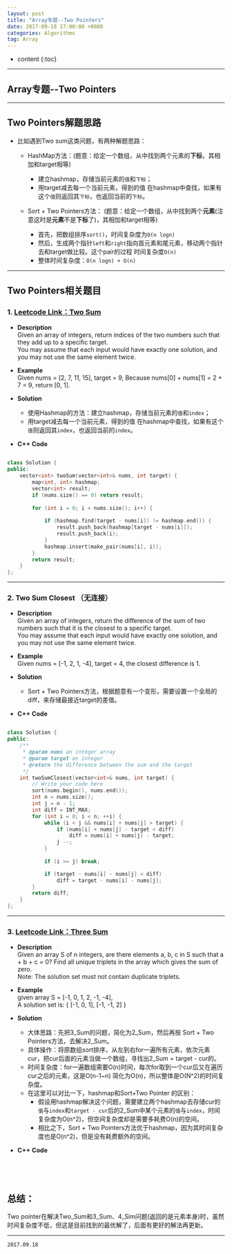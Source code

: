 ```yaml
---
layout: post
title: "Array专题--Two Pointers"
date: 2017-09-18 17:00:00 +0800 
categories: Algorithms
tag: Array
---
```

* content
{:toc}

---

<!-- more -->

## Array专题--Two Pointers    

---

## Two Pointers解题思路              
  - 比如遇到Two sum这类问题，有两种解题思路：  
    - HashMap方法：(题意：给定一个数组，从中找到两个元素的**下标**，其相加和target相等)    
      - 建立hashmap，存储当前元素的`值`和`下标`；        
      - 用target减去每一个当前元素，得到的值 在hashmap中查找，如果有这个`值`则返回其`下标`，也返回当前的`下标`。    

    - Sort + Two Pointers方法：  (题意：给定一个数组，从中找到两个**元素**(注意这时是**元素**不是**下标**了)，其相加和target相等)    
      - 首先，把数组排序`sort()`，时间复杂度为`O(n logn)`       
      - 然后，生成两个指针`left`和`right`指向首元素和尾元素，移动两个指针去和target做比较。这个pair的过程 时间复杂度`O(n)`  
      - 整体时间复杂度：`O(n logn) + O(n)`     

---

## Two Pointers相关题目      

### 1. [Leetcode Link：Two Sum](https://leetcode.com/problems/two-sum/description/)      

  + **Description**          
    Given an array of integers, return indices of the two numbers such that they add up to a specific target.    
    You may assume that each input would have exactly one solution, and you may not use the same element twice.      

  + **Example**           
    Given nums = [2, 7, 11, 15], target = 9, Because nums[0] + nums[1] = 2 + 7 = 9, return [0, 1].    

  + **Solution**      
    - 使用Hashmap的方法：建立hashmap，存储当前元素的`值`和`index`；        
    - 用target减去每一个当前元素，得到的值 在hashmap中查找，如果有这个`值`则返回其`index`，也返回当前的`index`。   

  + **C++** **Code**              

```cpp  

class Solution {
public:
    vector<int> twoSum(vector<int>& nums, int target) {
        map<int, int> hashmap;
        vector<int> result;
        if (nums.size() == 0) return result;
        
        for (int i = 0; i < nums.size(); i++) {
            
            if (hashmap.find(target - nums[i]) != hashmap.end()) {
                result.push_back(hashmap[target - nums[i]]);
                result.push_back(i);
            }
            hashmap.insert(make_pair(nums[i], i));
        }
        return result; 
    }
};


```

---

### 2. Two Sum Closest （无连接）   

  + **Description**  
    Given an array of integers, return the difference of the sum of two numbers such that it is the closest to a specific target.      
    You may assume that each input would have exactly one solution, and you may not use the same element twice.   

  + **Example**  
    Given nums = [-1, 2, 1, -4], target = 4, the closest difference is 1.   

  + **Solution**   
    - Sort + Two Pointers方法，根据题意有一个变形，需要设置一个全局的diff，来存储最接近target的差值。

  + **C++** **Code**              

```cpp  

class Solution {
public:
    /**
     * @param nums an integer array
     * @param target an integer
     * @return the difference between the sum and the target
     */
    int twoSumClosest(vector<int>& nums, int target) {
        // Write your code here
        sort(nums.begin(), nums.end());
        int n = nums.size();
        int j = n - 1;
        int diff = INT_MAX;
        for (int i = 0; i < n; ++i) {
            while (i < j && nums[i] + nums[j] > target) {
                if (nums[i] + nums[j] - target < diff)
                    diff = nums[i] + nums[j] - target;
                j --;
            }
            
            if (i >= j) break;

            if (target - nums[i] - nums[j] < diff)
                diff = target - nums[i] - nums[j];
        }
        return diff;
    }
};


```

---

### 3. [Leetcode Link：Three Sum](https://leetcode.com/problems/3sum/description/)       

  + **Description**   
    Given an array S of n integers, are there elements a, b, c in S such that a + b + c = 0? Find all unique triplets in the array which gives the sum of zero.  
    Note: The solution set must not contain duplicate triplets.  

  + **Example**  
    given array S = [-1, 0, 1, 2, -1, -4],     
    A solution set is: { [-1, 0, 1], [-1, -1, 2] }   

  + **Solution**   
    - 大体思路：先把3_Sum的问题，简化为2_Sum，然后再按 Sort + Two Pointers方法，去解决2_Sum。  
    - 具体操作：将原数组sort排序，从左到右for一遍所有元素，依次元素cur，把cur后面的元素当做一个数组，寻找出2_Sum = target - cur的。  
    - 时间复杂度：for一遍数组需要O(n)时间，每次for取到一个cur后又在遍历cur之后的元素，这是O(n-1~n) 简化为O(n)，所以整体是O(N^2)的时间复杂度。  
    - 在这里可以对比一下，hashmap和Sort+Two Pointer 的区别：
      - 假设用hashmap解决这个问题，需要建立两个hashmap去存储cur的`值`与`index`和`target - cur`后的2_Sum中某个元素的`值`与`index`，时间复杂度为O(n^2)，但空间复杂度却是需要多耗费O(n)的空间。
      - 相比之下，Sort + Two Pointers方法优于hashmap，因为其时间复杂度也是O(n^2)，但是没有耗费额外的空间。
     
  + **C++** **Code**              

```cpp  


    
```

<!-- TOC -->

## 总结：   
Two pointer在解决Two_Sum和3_Sum、4_Sim问题(返回的是元素本身)时，虽然时间复杂度不低，但这是目前找到的最优解了，后面有更好的解法再更新。

---

`2017.09.18`       
